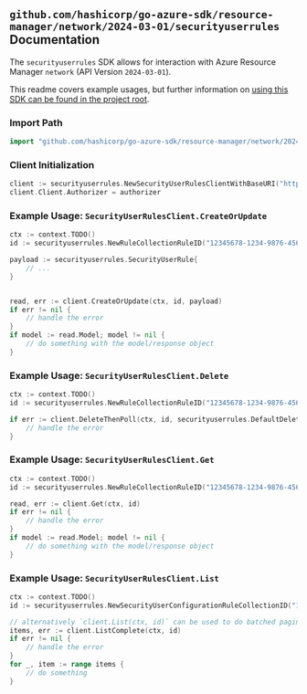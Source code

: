 
## `github.com/hashicorp/go-azure-sdk/resource-manager/network/2024-03-01/securityuserrules` Documentation

The `securityuserrules` SDK allows for interaction with Azure Resource Manager `network` (API Version `2024-03-01`).

This readme covers example usages, but further information on [using this SDK can be found in the project root](https://github.com/hashicorp/go-azure-sdk/tree/main/docs).

### Import Path

```go
import "github.com/hashicorp/go-azure-sdk/resource-manager/network/2024-03-01/securityuserrules"
```


### Client Initialization

```go
client := securityuserrules.NewSecurityUserRulesClientWithBaseURI("https://management.azure.com")
client.Client.Authorizer = authorizer
```


### Example Usage: `SecurityUserRulesClient.CreateOrUpdate`

```go
ctx := context.TODO()
id := securityuserrules.NewRuleCollectionRuleID("12345678-1234-9876-4563-123456789012", "example-resource-group", "networkManagerName", "securityUserConfigurationName", "ruleCollectionName", "ruleName")

payload := securityuserrules.SecurityUserRule{
	// ...
}


read, err := client.CreateOrUpdate(ctx, id, payload)
if err != nil {
	// handle the error
}
if model := read.Model; model != nil {
	// do something with the model/response object
}
```


### Example Usage: `SecurityUserRulesClient.Delete`

```go
ctx := context.TODO()
id := securityuserrules.NewRuleCollectionRuleID("12345678-1234-9876-4563-123456789012", "example-resource-group", "networkManagerName", "securityUserConfigurationName", "ruleCollectionName", "ruleName")

if err := client.DeleteThenPoll(ctx, id, securityuserrules.DefaultDeleteOperationOptions()); err != nil {
	// handle the error
}
```


### Example Usage: `SecurityUserRulesClient.Get`

```go
ctx := context.TODO()
id := securityuserrules.NewRuleCollectionRuleID("12345678-1234-9876-4563-123456789012", "example-resource-group", "networkManagerName", "securityUserConfigurationName", "ruleCollectionName", "ruleName")

read, err := client.Get(ctx, id)
if err != nil {
	// handle the error
}
if model := read.Model; model != nil {
	// do something with the model/response object
}
```


### Example Usage: `SecurityUserRulesClient.List`

```go
ctx := context.TODO()
id := securityuserrules.NewSecurityUserConfigurationRuleCollectionID("12345678-1234-9876-4563-123456789012", "example-resource-group", "networkManagerName", "securityUserConfigurationName", "ruleCollectionName")

// alternatively `client.List(ctx, id)` can be used to do batched pagination
items, err := client.ListComplete(ctx, id)
if err != nil {
	// handle the error
}
for _, item := range items {
	// do something
}
```
